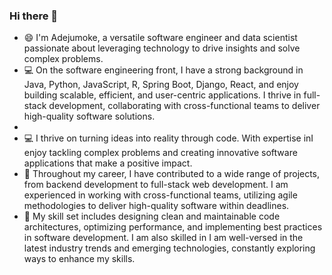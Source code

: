 ### Hi there 👋
- 😄 I'm Adejumoke, a versatile software engineer and data scientist passionate about leveraging technology to drive insights and solve complex problems.
- 💻 On the software engineering front, I have a strong background in Java, Python, JavaScript, R, Spring Boot, Django, React, and enjoy building scalable, efficient, and user-centric applications. I thrive in full-stack development, collaborating with cross-functional teams to deliver high-quality software solutions.
- 
- 💻 I thrive on turning ideas into reality through code. With expertise inI enjoy tackling complex problems and creating innovative software applications that make a positive impact.
- 🌟 Throughout my career, I have contributed to a wide range of projects, from backend development to full-stack web development. I am experienced in working with cross-functional teams, utilizing agile methodologies to deliver high-quality software within deadlines.
- 🔧 My skill set includes designing clean and maintainable code architectures, optimizing performance, and implementing best practices in software development. I am also skilled in I am well-versed in the latest industry trends and emerging technologies, constantly exploring ways to enhance my skills.

<!--
**Adejumok/Adejumok** is a ✨ _special_ ✨ repository because its `README.md` (this file) appears on your GitHub profile.

Here are some ideas to get you started:

- 😄 I'm a passionate software engineer and a quality-driven data scientist with a knack for building scalable and efficient solutions.
- 🔭 I’m currently working on ...
- 🌱 I’m currently learning ...
- 👯 I’m looking to collaborate on ...
- 🤔 I’m looking for help with ...
- 💬 Ask me about ...
- 📫 How to reach me: ...
- ⚡ Fun fact: ...
-->
